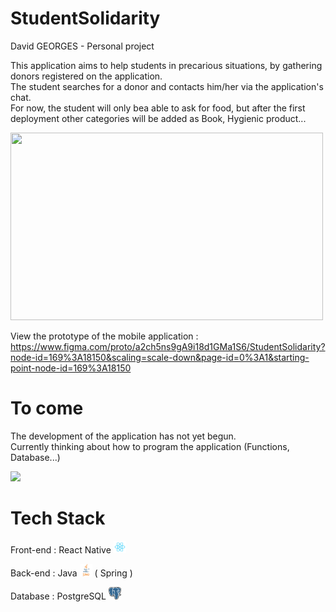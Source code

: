 # StudentSolidarity
David GEORGES - Personal project

This application aims to help students in precarious situations, by gathering donors registered on the application.
<br />
The student searches for a donor and contacts him/her via the application's chat.
<br />
For now, the student will only bea able to ask for food, but after the first deployment other categories will be added as Book, Hygienic product...

<img src="https://user-images.githubusercontent.com/69092875/179404269-c6b31bfc-ace4-488a-bee4-d1e67b57eed3.jpg" width="500" height="300">

View the prototype of the mobile application : https://www.figma.com/proto/a2ch5ns9gA9i18d1GMa1S6/StudentSolidarity?node-id=169%3A18150&scaling=scale-down&page-id=0%3A1&starting-point-node-id=169%3A18150

# To come

The development of the application has not yet begun.
<br />
Currently thinking about how to program the application (Functions, Database...)


<img src="https://user-images.githubusercontent.com/69092875/179405605-1586a2ba-fa61-4578-adc2-21170fe3feef.png" >

# Tech Stack

Front-end : React Native <code><img height="20" alt="react" src="https://raw.githubusercontent.com/github/explore/80688e429a7d4ef2fca1e82350fe8e3517d3494d/topics/react-native/react-native.png"></code>

Back-end :  Java <code><img height="20" alt="react" src="https://raw.githubusercontent.com/github/explore/80688e429a7d4ef2fca1e82350fe8e3517d3494d/topics/java/java.png"></code> ( Spring )

Database : PostgreSQL <code><img height="20" alt="react" src="https://raw.githubusercontent.com/github/explore/80688e429a7d4ef2fca1e82350fe8e3517d3494d/topics/postgresql/postgresql.png"></code>
